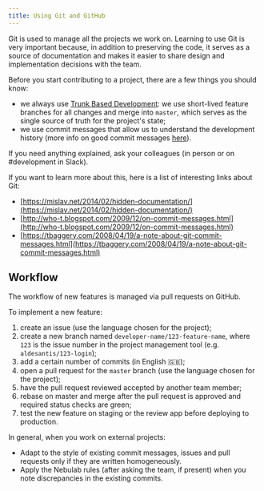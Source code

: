 ```yaml
---
title: Using Git and GitHub
---
```

Git is used to manage all the projects we work on. Learning to use Git is very important because, in
addition to preserving the code, it serves as a source of documentation and makes it easier to share
design and implementation decisions with the team.

Before you start contributing to a project, there are a few things you should know:

- we always use [Trunk Based Development](https://guides.github.com/introduction/flow/):
  we use short-lived feature branches for all changes and merge into `master`,
  which serves as the single source of truth for the project's state;
- we use commit messages that allow us to understand the development history (more info on good
  commit messages [here](https://chris.beams.io/posts/git-commit/)).

If you need anything explained, ask your colleagues (in person or on #development in Slack).

If you want to learn more about this, here is a list of interesting links about Git:

- [https://mislav.net/2014/02/hidden-documentation/](https://mislav.net/2014/02/hidden-documentation/)
- [http://who-t.blogspot.com/2009/12/on-commit-messages.html](http://who-t.blogspot.com/2009/12/on-commit-messages.html)
- [https://tbaggery.com/2008/04/19/a-note-about-git-commit-messages.html](https://tbaggery.com/2008/04/19/a-note-about-git-commit-messages.html)

## Workflow

The workflow of new features is managed via pull requests on GitHub.

To implement a new feature:

1. create an issue (use the language chosen for the project);
2. create a new branch named `developer-name/123-feature-name`, where `123` is the issue number in
   the project management tool (e.g. `aldesantis/123-login`);
3. add a certain number of commits (in English :gb:);
4. open a pull request for the `master` branch (use the language chosen for the project);
5. have the pull request reviewed accepted by another team member;
6. rebase on master and merge after the pull request is approved and required
status checks are green;
6. test the new feature on staging or the review app before deploying to production.

In general, when you work on external projects:

- Adapt to the style of existing commit messages, issues and pull requests only if they are
  written homogeneously.
- Apply the Nebulab rules (after asking the team, if present) when you note discrepancies in the
  existing commits.
